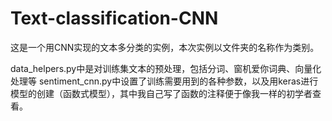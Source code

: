 # Text-classification-CNN
这是一个用CNN实现的文本多分类的实例，本次实例以文件夹的名称作为类别。


data_helpers.py中是对训练集文本的预处理，包括分词、窗机爱你词典、向量化处理等
sentiment_cnn.py中设置了训练需要用到的各种参数，以及用keras进行模型的创建（函数式模型），其中我自己写了函数的注释便于像我一样的初学者查看。

